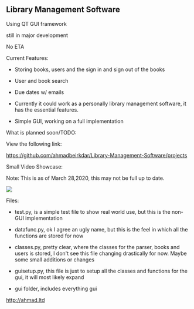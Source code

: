 
## Library Management Software

Using QT GUI framework

still in major development

No ETA

  

Current Features:

* Storing books, users and the sign in and sign out of the books

* User and book search

* Due dates w/ emails

* Currently it could work as a personally library management software, it has the essential features.

* Simple GUI, working on a full implementation 


What is planned soon/TODO:

View the following link: 

https://github.com/ahmadbeirkdar/Library-Management-Software/projects


Small Video Showcase:

Note: This is as of March 28,2020, this may not be full up to date.

[![](http://img.youtube.com/vi/WKM4OThBwMM/0.jpg)](http://www.youtube.com/watch?v=WKM4OThBwMM "")


Files:

* test.py, is a simple test file to show real world use, but this is the non-GUI implementation

* datafunc.py, ok I agree an ugly name, but this is the feel in which all the functions are stored for now

* classes.py, pretty clear, where the classes for the parser, books and users is stored, I don't see this file changing drastically for now. Maybe some small additions or changes

* guisetup.py, this file is just to setup all the classes and functions for the gui, it will most likely expand

* gui folder, includes everything gui

http://ahmad.ltd
